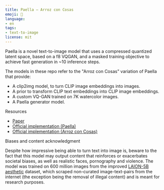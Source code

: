 ```yaml
---
title: Paella – Arroz con Cosas
emoji: 🥘
language:
- en
tags:
- text-to-image
license: mit
---
```


Paella is a novel text-to-image model that uses a compressed quantized latent space, based on a f8 VQGAN, and a masked training objective to achieve fast generation in ~10 inference steps.

The models in these repo refer to the "Arroz con Cosas" variation of Paella that provide:
* A clip2img model, to turn CLIP image embeddings into images.
* A prior to transform CLIP text embeddings into CLIP image embeddings.
* A custom VQ-GAN trained on 7K watercolor images.
* A Paella generator model.

Resources

* [Paper](https://arxiv.org/abs/2211.07292)
* [Official implementation (Paella)](https://github.com/dome272/Paella)
* [Official implementation (Arroz con Cosas)](https://github.com/pabloppp/Arroz-Con-Cosas)

Biases and content acknowledgment

Despite how impressive being able to turn text into image is, beware to the fact that this model may output content that reinforces or exacerbates societal biases, as well as realistic faces, pornography and violence. The model was trained on 600 million images from the improved <a href="https://laion.ai/blog/laion-5b/" style="text-decoration: underline;" target="_blank">LAION-5B aesthetic</a> dataset, which scraped non-curated image-text-pairs from the internet (the exception being the removal of illegal content) and is meant for research purposes.

